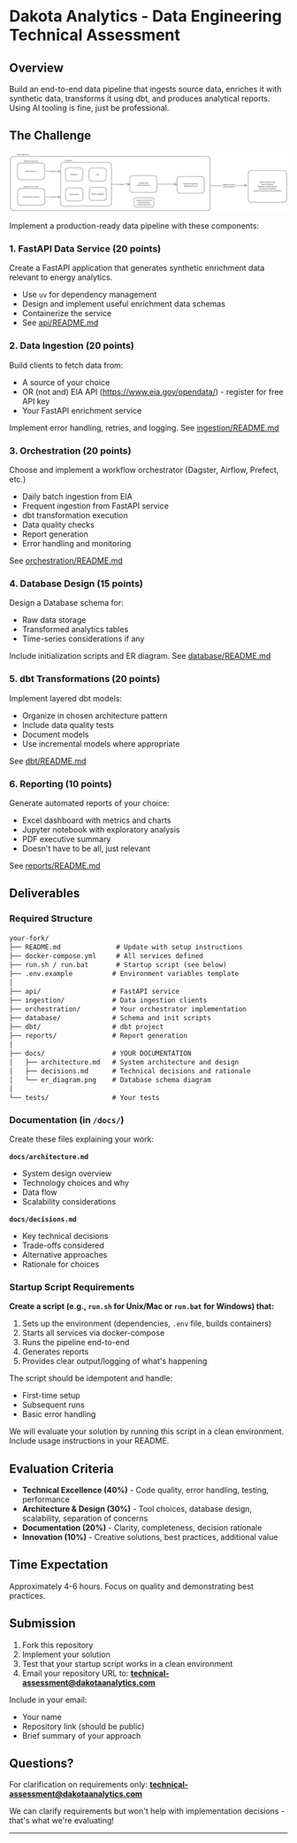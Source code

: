 # Dakota Analytics - Data Engineering Technical Assessment

## Overview

Build an end-to-end data pipeline that ingests source data, enriches it with synthetic data, transforms it using dbt, and produces analytical reports. Using AI tooling is fine, just be professional.

## The Challenge

![Architecture Diagram](data-engineer-applicant.png)

Implement a production-ready data pipeline with these components:

### 1. FastAPI Data Service (20 points)
Create a FastAPI application that generates synthetic enrichment data relevant to energy analytics.
- Use `uv` for dependency management
- Design and implement useful enrichment data schemas
- Containerize the service
- See [api/README.md](api/README.md)

### 2. Data Ingestion (20 points)
Build clients to fetch data from:
- A source of your choice
- OR (not and) EIA API (https://www.eia.gov/opendata/) - register for free API key
- Your FastAPI enrichment service

Implement error handling, retries, and logging.
See [ingestion/README.md](ingestion/README.md)

### 3. Orchestration (20 points)
Choose and implement a workflow orchestrator (Dagster, Airflow, Prefect, etc.)
- Daily batch ingestion from EIA
- Frequent ingestion from FastAPI service
- dbt transformation execution
- Data quality checks
- Report generation
- Error handling and monitoring

See [orchestration/README.md](orchestration/README.md)

### 4. Database Design (15 points)
Design a Database schema for:
- Raw data storage
- Transformed analytics tables
- Time-series considerations if any

Include initialization scripts and ER diagram.
See [database/README.md](database/README.md)

### 5. dbt Transformations (20 points)
Implement layered dbt models:
- Organize in chosen architecture pattern
- Include data quality tests
- Document models
- Use incremental models where appropriate

See [dbt/README.md](dbt/README.md)

### 6. Reporting (10 points)
Generate automated reports of your choice:
- Excel dashboard with metrics and charts
- Jupyter notebook with exploratory analysis
- PDF executive summary
- Doesn't have to be all, just relevant

See [reports/README.md](reports/README.md)

## Deliverables

### Required Structure

```
your-fork/
├── README.md              # Update with setup instructions
├── docker-compose.yml     # All services defined
├── run.sh / run.bat       # Startup script (see below)
├── .env.example          # Environment variables template
│
├── api/                  # FastAPI service
├── ingestion/            # Data ingestion clients
├── orchestration/        # Your orchestrator implementation
├── database/             # Schema and init scripts
├── dbt/                  # dbt project
├── reports/              # Report generation
│
├── docs/                 # YOUR DOCUMENTATION
│   ├── architecture.md   # System architecture and design
│   ├── decisions.md      # Technical decisions and rationale
│   └── er_diagram.png    # Database schema diagram
│
└── tests/                # Your tests

```

### Documentation (in `/docs/`)

Create these files explaining your work:

**`docs/architecture.md`**
- System design overview
- Technology choices and why
- Data flow
- Scalability considerations

**`docs/decisions.md`**
- Key technical decisions
- Trade-offs considered
- Alternative approaches
- Rationale for choices

### Startup Script Requirements

**Create a script (e.g., `run.sh` for Unix/Mac or `run.bat` for Windows) that:**

1. Sets up the environment (dependencies, `.env` file, builds containers)
2. Starts all services via docker-compose
3. Runs the pipeline end-to-end
4. Generates reports
5. Provides clear output/logging of what's happening

The script should be idempotent and handle:
- First-time setup
- Subsequent runs
- Basic error handling

We will evaluate your solution by running this script in a clean environment. Include usage instructions in your README.

## Evaluation Criteria

- **Technical Excellence (40%)** - Code quality, error handling, testing, performance
- **Architecture & Design (30%)** - Tool choices, database design, scalability, separation of concerns
- **Documentation (20%)** - Clarity, completeness, decision rationale
- **Innovation (10%)** - Creative solutions, best practices, additional value

## Time Expectation

Approximately 4-6 hours. Focus on quality and demonstrating best practices.

## Submission

1. Fork this repository
2. Implement your solution
3. Test that your startup script works in a clean environment
4. Email your repository URL to: **technical-assessment@dakotaanalytics.com**

Include in your email:
- Your name
- Repository link (should be public)
- Brief summary of your approach

## Questions?

For clarification on requirements only: **technical-assessment@dakotaanalytics.com**

We can clarify requirements but won't help with implementation decisions - that's what we're evaluating!

---
